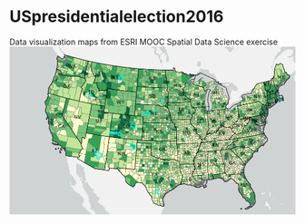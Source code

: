 # USpresidentialelection2016
Data visualization maps from ESRI MOOC Spatial Data Science exercise
![alt text](https://github.com/joeybudi/USpresidentialelection2016/blob/main/voter%20turnout%202016.PNG)
